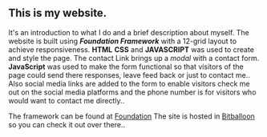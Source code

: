 ## This is my website.
 It's an introduction to what I do and a brief description about myself.
 The website is built using **_Foundation Framework_** with a 12-grid layout to achieve responsiveness.
 **HTML** **CSS** and **JAVASCRIPT** was used to create and style the page. The contact Link brings up a _modal_ with a contact form.
 **JavaScript** was used to make the form functional so that visitors of the page could send there responses, leave feed back
 or just to contact me..
 Also social media links are added to the form to enable visitors check me out on the social media platforms and the phone number is for visitors who would want to contact me directly..
 
 The framework can be found at [Foundation](www.foundationzurb.com)
 The site is hosted in [Bitballoon](larrisabrians.bitballoon.com) so you can check it out over there..